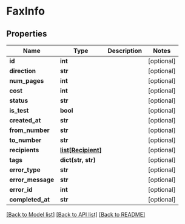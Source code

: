 # FaxInfo

## Properties
Name | Type | Description | Notes
------------ | ------------- | ------------- | -------------
**id** | **int** |  | [optional] 
**direction** | **str** |  | [optional] 
**num_pages** | **int** |  | [optional] 
**cost** | **int** |  | [optional] 
**status** | **str** |  | [optional] 
**is_test** | **bool** |  | [optional] 
**created_at** | **str** |  | [optional] 
**from_number** | **str** |  | [optional] 
**to_number** | **str** |  | [optional] 
**recipients** | [**list[Recipient]**](Recipient.md) |  | [optional] 
**tags** | **dict(str, str)** |  | [optional] 
**error_type** | **str** |  | [optional] 
**error_message** | **str** |  | [optional] 
**error_id** | **int** |  | [optional] 
**completed_at** | **str** |  | [optional] 

[[Back to Model list]](../README.md#documentation-for-models) [[Back to API list]](../README.md#documentation-for-api-endpoints) [[Back to README]](../README.md)



